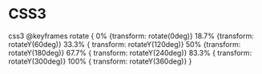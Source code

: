 # CSS3
css3
  @keyframes rotate {
            0% {transform: rotate(0deg)}
            18.7% {transform: rotateY(60deg)}
            33.3% { transform: rotateY(120deg)}
            50% {transform: rotateY(180deg)}
            67.7% { transform: rotateY(240deg)}
            83.3% { transform: rotateY(300deg)}
            100% { transform: rotateY(360deg)}
        }
